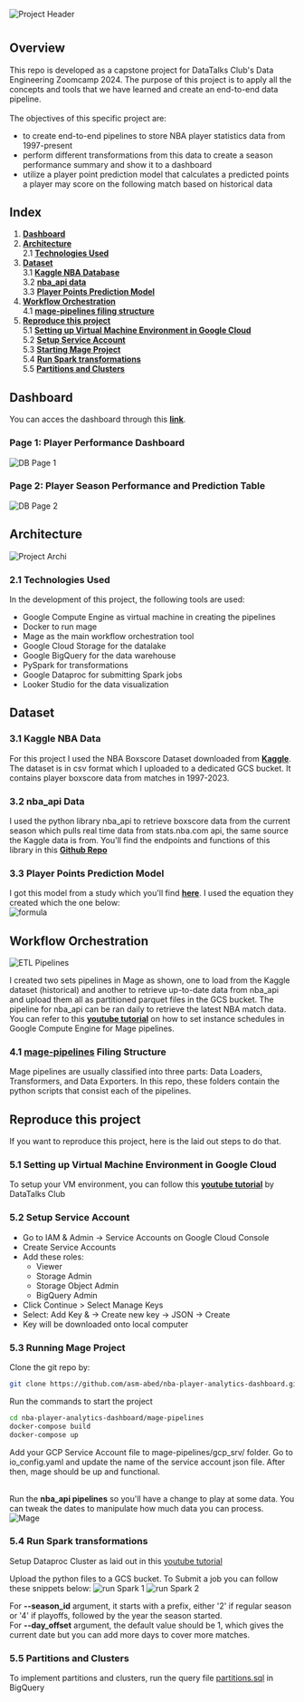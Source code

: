 ![Project Header](./misc/header.gif?raw=true "NBA Player Analytics Dashboard")
#
## Overview

This repo is developed as a capstone project for DataTalks Club's Data Engineering Zoomcamp 2024. The purpose of this project is to apply all the concepts and tools that we have learned and create an end-to-end data pipeline. 
<br>
<br>
The objectives of this specific project are: 
<br>
   - to create end-to-end pipelines to store NBA player statistics data from 1997-present<br>
   - perform different transformations from this data to create a season performance summary and show it to a dashboard<br>
   - utilize a player point prediction model that calculates a predicted points a player may score on the following match based on historical data <br>

## Index
1. [**Dashboard**](https://github.com/asm-abed/nba-player-analytics-dashboard?tab=readme-ov-file#dashboard) <br>
2. [**Architecture**](https://github.com/asm-abed/nba-player-analytics-dashboard?tab=readme-ov-file#architecture) <br>
     2.1 [**Technologies Used**](https://github.com/asm-abed/nba-player-analytics-dashboard/blob/main/README.md#21-technologies-used) <br>
3. [**Dataset**](https://github.com/asm-abed/nba-player-analytics-dashboard/blob/main/README.md#dataset) <br>
     3.1 [**Kaggle NBA Database**](https://github.com/asm-abed/nba-player-analytics-dashboard/blob/main/README.md#31-kaggle-nba-data-) <br>
     3.2 [**nba_api data**](https://github.com/asm-abed/nba-player-analytics-dashboard/main/README.md#32-nba_api-data-) <br>
     3.3 [**Player Points Prediction Model**](https://github.com/asm-abed/nba-player-analytics-dashboard/blob/main/README.md#33-player-points-prediction-model-) <br>
4. [**Workflow Orchestration**](https://github.com/asm-abed/nba-player-analytics-dashboard/blob/main/README.md#workflow-orchestration) <br>
     4.1 [**mage-pipelines filing structure**](https://github.com/asm-abed/nba-player-analytics-dashboard/blob/main/README.md#41-mage-pipelines-filing-structure) <br>
5. [**Reproduce this project**](https://github.com/asm-abed/nba-player-analytics-dashboard/blob/main/README.md#reproduce-this-project) <br>
     5.1 [**Setting up Virtual Machine Environment in Google Cloud**](https://github.com/asm-abed/nba-player-analytics-dashboard/blob/main/README.md#51-setting-up-virtual-machine-environment-in-google-cloud) <br>
     5.2 [**Setup Service Account**](https://github.com/asm-abed/nba-player-analytics-dashboard/blob/main/README.md#52-setup-service-account) <br>
     5.3 [**Starting Mage Project**](https://github.com/asm-abed/nba-player-analytics-dashboard/blob/main/README.md#53-starting-mage-project) <br>
     5.4 [**Run Spark transformations**](https://github.com/asm-abed/nba-player-analytics-dashboard/blob/main/README.md#54-run-spark-transformations) <br>
     5.5 [**Partitions and Clusters**](https://github.com/asm-abed/nba-player-analytics-dashboard/blob/main/README.md#55-partitions-and-clusters) <br>
   


## Dashboard
You can acces the dashboard through this [**link**](https://lookerstudio.google.com/reporting/2af71728-04ed-40ea-89a0-9612950f50c6). 
<br>
### Page 1: Player Performance Dashboard
![DB Page 1](./misc/dashboard1.png?raw=true "Dasboard Page 1")

### Page 2: Player Season Performance and Prediction Table
![DB Page 2](./misc/dashboard2.png?raw=true "Dasboard Page 2")

## Architecture
![Project Archi](./misc/Architecture5.svg?raw=true "Architecture")

### 2.1 Technologies Used
In the development of this project, the following tools are used:
  - Google Compute Engine as virtual machine in creating the pipelines
  - Docker to run mage
  - Mage as the main workflow orchestration tool
  - Google Cloud Storage for the datalake
  - Google BigQuery for the data warehouse
  - PySpark for transformations
  - Google Dataproc for submitting Spark jobs
  - Looker Studio for the data visualization

## Dataset
###   3.1 **Kaggle NBA Data** <br>
   For this project I used the NBA Boxscore Dataset downloaded from [**Kaggle**](https://www.kaggle.com/datasets/szymonjwiak/nba-traditional?select=traditional.csv). The dataset is in csv format which I uploaded to a dedicated GCS bucket. It contains player boxscore data from matches in 1997-2023.

###   3.2 **nba_api Data** <br>
   I used the python library nba_api to retrieve boxscore data from the current season which pulls real time data from stats.nba.com api, the same source the Kaggle data is from. You'll find the endpoints and functions of this library in this [**Github Repo**](https://github.com/swar/nba_api)

 ###  3.3 **Player Points Prediction Model** <br>
   I got this model from a study which you'll find [**here**](https://courses.cs.washington.edu/courses/cse547/23wi/old_projects/23wi/NBA_Performance.pdf). I used the equation they created which the one below: <br>
   ![formula](./misc/formula.png?raw=true "Prediction Formula")

## Workflow Orchestration
![ETL Pipelines](./misc/workflow.png?raw=true "ETL Pipelines")

I created two sets pipelines in Mage as shown, one to load from the Kaggle dataset (historical) and another to retrieve up-to-date data from nba_api and upload them all as partitioned parquet files in the GCS bucket. The pipeline for nba_api can be ran daily to retrieve the latest NBA match data. You can refer to this [**youtube tutorial**](https://www.youtube.com/watch?v=C0fNc8ZOpSI) on how to set instance schedules in Google Compute Engine for Mage pipelines. 

### 4.1 [mage-pipelines](./mage-pipelines) Filing Structure
Mage pipelines are usually classified into three parts: Data Loaders, Transformers, and Data Exporters. In this repo, these folders contain the python scripts that consist each of the pipelines. 

## Reproduce this project
If you want to reproduce this project, here is the laid out steps to do that. 

### 5.1 Setting up Virtual Machine Environment in Google Cloud
To setup your VM environment, you can follow this [**youtube tutorial**](https://www.youtube.com/watch?v=ae-CV2KfoN0&list=PL3MmuxUbc_hJed7dXYoJw8DoCuVHhGEQb&index=14) by DataTalks Club

### 5.2 Setup Service Account
  - Go to IAM & Admin → Service Accounts on Google Cloud Console
  - Create Service Accounts
  - Add these roles:
     - Viewer
     - Storage Admin
     - Storage Object Admin
     - BigQuery Admin
   - Click Continue > Select Manage Keys
   - Select: Add Key & → Create new key → JSON → Create
   - Key will be downloaded onto local computer

### 5.3 Running Mage Project
Clone the git repo by:

```bash
git clone https://github.com/asm-abed/nba-player-analytics-dashboard.git
```
Run the commands to start the project
```bash
cd nba-player-analytics-dashboard/mage-pipelines
docker-compose build
docker-compose up
```
Add your GCP Service Account file to mage-pipelines/gcp_srv/ folder. Go to io_config.yaml and update the name of the service account json file.  After then, mage should be up and functional.
<br>
<br>

Run the **nba_api pipelines** so you'll have a change to play at some data. You can tweak the dates to manipulate how much data you can process. <br>
![Mage](./misc/mage.png?raw=true "Mage")
<br>
### 5.4 Run Spark transformations 
Setup Dataproc Cluster as laid out in this [youtube tutorial](https://www.youtube.com/watch?v=osAiAYahvh8&list=PL3MmuxUbc_hJed7dXYoJw8DoCuVHhGEQb&index=65)

Upload the python files to a GCS bucket. To Submit a job you can follow these snippets below:
![run Spark 1](./misc/runspark1.png?raw=true "run Spark 1")
![run Spark 2](./misc/runspark2.png?raw=true "run Spark 2")

For **--season_id** argument, it starts with a prefix, either '2' if regular season or '4' if playoffs, followed by the year the season started. <br>
For **--day_offset** argument, the default value should be 1, which gives the current date but you can add more days to cover more matches. <br>

### 5.5 Partitions and Clusters
To implement partitions and clusters, run the query file [partitions.sql](./bigquery-warehousing/nba_database_partitioning.sql) in BigQuery

 
